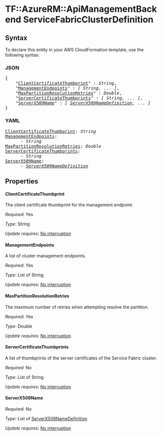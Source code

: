 # TF::AzureRM::ApiManagementBackend ServiceFabricClusterDefinition

## Syntax

To declare this entity in your AWS CloudFormation template, use the following syntax:

### JSON

<pre>
{
    "<a href="#clientcertificatethumbprint" title="ClientCertificateThumbprint">ClientCertificateThumbprint</a>" : <i>String</i>,
    "<a href="#managementendpoints" title="ManagementEndpoints">ManagementEndpoints</a>" : <i>[ String, ... ]</i>,
    "<a href="#maxpartitionresolutionretries" title="MaxPartitionResolutionRetries">MaxPartitionResolutionRetries</a>" : <i>Double</i>,
    "<a href="#servercertificatethumbprints" title="ServerCertificateThumbprints">ServerCertificateThumbprints</a>" : <i>[ String, ... ]</i>,
    "<a href="#serverx509name" title="ServerX509Name">ServerX509Name</a>" : <i>[ <a href="serverx509namedefinition.md">ServerX509NameDefinition</a>, ... ]</i>
}
</pre>

### YAML

<pre>
<a href="#clientcertificatethumbprint" title="ClientCertificateThumbprint">ClientCertificateThumbprint</a>: <i>String</i>
<a href="#managementendpoints" title="ManagementEndpoints">ManagementEndpoints</a>: <i>
      - String</i>
<a href="#maxpartitionresolutionretries" title="MaxPartitionResolutionRetries">MaxPartitionResolutionRetries</a>: <i>Double</i>
<a href="#servercertificatethumbprints" title="ServerCertificateThumbprints">ServerCertificateThumbprints</a>: <i>
      - String</i>
<a href="#serverx509name" title="ServerX509Name">ServerX509Name</a>: <i>
      - <a href="serverx509namedefinition.md">ServerX509NameDefinition</a></i>
</pre>

## Properties

#### ClientCertificateThumbprint

The client certificate thumbprint for the management endpoint.

_Required_: Yes

_Type_: String

_Update requires_: [No interruption](https://docs.aws.amazon.com/AWSCloudFormation/latest/UserGuide/using-cfn-updating-stacks-update-behaviors.html#update-no-interrupt)

#### ManagementEndpoints

A list of cluster management endpoints.

_Required_: Yes

_Type_: List of String

_Update requires_: [No interruption](https://docs.aws.amazon.com/AWSCloudFormation/latest/UserGuide/using-cfn-updating-stacks-update-behaviors.html#update-no-interrupt)

#### MaxPartitionResolutionRetries

The maximum number of retries when attempting resolve the partition.

_Required_: Yes

_Type_: Double

_Update requires_: [No interruption](https://docs.aws.amazon.com/AWSCloudFormation/latest/UserGuide/using-cfn-updating-stacks-update-behaviors.html#update-no-interrupt)

#### ServerCertificateThumbprints

A list of thumbprints of the server certificates of the Service Fabric cluster.

_Required_: No

_Type_: List of String

_Update requires_: [No interruption](https://docs.aws.amazon.com/AWSCloudFormation/latest/UserGuide/using-cfn-updating-stacks-update-behaviors.html#update-no-interrupt)

#### ServerX509Name

_Required_: No

_Type_: List of <a href="serverx509namedefinition.md">ServerX509NameDefinition</a>

_Update requires_: [No interruption](https://docs.aws.amazon.com/AWSCloudFormation/latest/UserGuide/using-cfn-updating-stacks-update-behaviors.html#update-no-interrupt)

